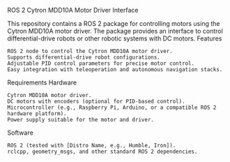 ROS 2 Cytron MDD10A Motor Driver Interface

This repository contains a ROS 2 package for controlling motors using the Cytron MDD10A motor driver. The package provides an interface to control differential-drive robots or other robotic systems with DC motors.
Features

    ROS 2 node to control the Cytron MDD10A motor driver.
    Supports differential-drive robot configurations.
    Adjustable PID control parameters for precise motor control.
    Easy integration with teleoperation and autonomous navigation stacks.

Requirements
Hardware

    Cytron MDD10A motor driver.
    DC motors with encoders (optional for PID-based control).
    Microcontroller (e.g., Raspberry Pi, Arduino, or a compatible ROS 2 hardware platform).
    Power supply suitable for the motor and driver.

Software

    ROS 2 (tested with [Distro Name, e.g., Humble, Iron]).
    rclcpp, geometry_msgs, and other standard ROS 2 dependencies.
